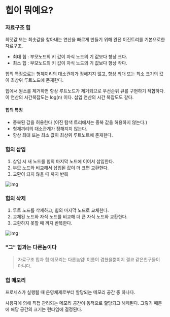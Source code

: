 # 힙이 뭐예요?

### 자료구조 힙

최댓값 또는 최솟값을 찾아내는 연산을 빠르게 만들기 위해 완전 이진트리를 기본으로한 자료구조.

* 최대 힙 : 부모노드의 키 값이 자식 노드의 기 값보다 항상 크다.
* 최소 힙 : 부모노드의 키 값이 자식 노드의 기 값보다 항상 작다.

힙의 특징으로는 형제끼리의 대소관계가 정해지지 않고, 항상 최대 또는 최소 크기의 값이 최상위 루트노드에 존재한다. 

힙에서 원소를 제거하면 항상 루트노드가 제거되므로 우선순위 큐를 구현하기 적합하다. 이 연산의 시간복잡도는 log(n) 이다. 삽입 연산의 시간 복잡도도 같다.

#### 힙의 특징

* 중복된 값을 허용한다 (이진 탐색 트리에서는 중복 값을 허용하지 않는다.)
* 형제끼리의 대소관계가 정해지지 않는다.
* 항상 최대 또는 최소 값이 최상위 루트노트에 존재한다.

### 힙의 삽입

1. 삽입 시 새 노드를 힙의 마지막 노드에 이어서 삽입한다.
2. 부모 노드와 비교해서 삽입된 값이 더 크면 교환한다.
3. 교환이 되지 않을 때 까지 반복

![img](https://gmlwjd9405.github.io/images/data-structure-heap/maxheap-insertion.png)



### 힙의 삭제

1. 루트 노드를 삭제하고, 힙의 마지막 노드로 교체한다.
2. 교체된 노드와 자식 노드를 비교해 더 큰 자식 노드와 교환한다.
3. 교환하지 못할 때 까지 반복한다.

![img](https://gmlwjd9405.github.io/images/data-structure-heap/maxheap-delete.png)





### "그" 힙과는 다른놈이다

> 자료구조 힙과 힙 메모리는 다른놈임! 이름이 겹쳤을뿐이지 결코 같은친구들이 아니다.



### 힙 메모리

프로세스가 실행될 때 운영체제로부터 할당되는 메모리 공간 중 하나다.

사용자에 의해 직접 관리되는 메모리 공간이 동적으로 할당되고 해제된다. 그렇기 때문에 해당 공간의 크기는 런타임에 결정된다.